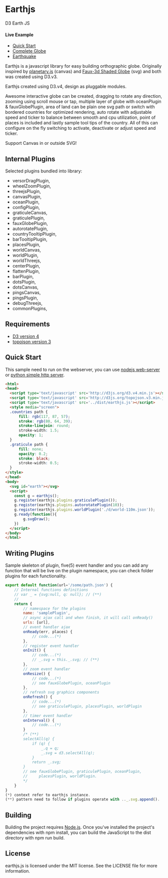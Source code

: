 # Earthjs
D3 Earth JS

#### Live Example
* [Quick Start](http://blockbuilder.org/earthjs/df9abf84c90586cb9e27d5f4b3d21d14)
* [Complete Globe](http://blockbuilder.org/earthjs/562bbae9b4a22f826e40b9ee10445e23)
* [Earthquake](https://earthjs.github.io/)

Earthjs is a javascript library for easy building orthographic globe. Originally inspired by [planetary.js](https://github.com/BinaryMuse/planetary.js) (canvas) and [Faux-3d Shaded Globe](http://bl.ocks.org/dwtkns/4686432) (svg) and both was created using D3.v3.

Earthjs created using D3.v4, design as pluggable modules.

Awesome interactive globe can be created, dragging to rotate any direction, zooming using scroll mouse or tap, multiple layer of globe with oceanPlugin & fauxGlobePlugin, area of land can be plain one svg path or switch with bordered countries for optimized rendering, auto rotate with adjustable speed and ticker to balance between smooth and cpu utilization, point of places is included and lastly sample tool tips of the country. All of this can configure on the fly switching to activate, deactivate or adjust speed and ticker.

Support Canvas in or outside SVG!

## Internal Plugins
Selected plugins bundled into library:

* versorDragPlugin,
* wheelZoomPlugin,
* threejsPlugin,
* canvasPlugin,
* oceanPlugin,
* configPlugin,
* graticuleCanvas,
* graticulePlugin,
* fauxGlobePlugin,
* autorotatePlugin,
* countryTooltipPlugin,
* barTooltipPlugin,
* placesPlugin,
* worldCanvas,
* worldPlugin,
* worldThreejs,
* centerPlugin,
* flattenPlugin,
* barPlugin,
* dotsPlugin,
* dotsCanvas,
* pingsCanvas,
* pingsPlugin,
* debugThreejs,
* commonPlugins,

## Requirements
* [D3 version 4](http://d3js.org/)
* [topojson version 3](https://github.com/topojson/topojson)

## Quick Start
This sample need to run on the webserver, you can use [nodejs web-server](https://www.npmjs.com/package/http-server) or [python simple http server](http://2ality.com/2014/06/simple-http-server.html).
```html
<html>
<head>
  <script type='text/javascript' src='http://d3js.org/d3.v4.min.js'></script>
  <script type='text/javascript' src='http://d3js.org/topojson.v3.min.js'></script>
  <script type='text/javascript' src='../dist/earthjs.js'></script>
  <style media="screen">
  .countries path {
      fill: rgb(117, 87, 57);
      stroke: rgb(80, 64, 39);
      stroke-linejoin: round;
      stroke-width: 1.5;
      opacity: 1;
  }
  .graticule path {
      fill: none;
      opacity: 0.2;
      stroke: black;
      stroke-width: 0.5;
  }
</style>
</head>
<body>
  <svg id="earth"></svg>
  <script>
    const g = earthjs();
    g.register(earthjs.plugins.graticulePlugin());
    g.register(earthjs.plugins.autorotatePlugin(10));
    g.register(earthjs.plugins.worldPlugin('./d/world-110m.json'));
    g.ready(function(){
        g.svgDraw();
    })
  </script>
</body>
</html>
```
## Writing Plugins
Sample skeleton of plugin, five(5) event handler and you can add any function that will be live on the plugin namespace, you can check folder plugins for each functionality.
```javascript
export default function(url='/some/path.json') {
    // Internal functions definitions
    // var _ = {svg:null, q: null}; // (**)
    //
    return {
        // namespace for the plugins
        name: 'samplePlugin',
        // async ajax call and when finish, it will call onReady()
        urls: [url],
        // event handler ajax
        onReady(err, places) {
            // code...(*)
        },
        // register event handler
        onInit() {
            // code...(*)
            // _.svg = this._.svg; // (**)
        },
        // zoom event handler
        onResize() {
            // code...(*)
            // see fauxGlobePlugin, oceanPlugin
        },
        // refresh svg graphics components
        onRefresh() {
            // code...(*)
            // see graticulePlugin, placesPlugin, worldPlugin
        },
        // timer event handler
        onInterval() {
            // code...(*)
        }
        /* (**)
        selectAll(q) {
            if (q) {
                _.q = q;
                _.svg = d3.selectAll(q);
            }
            return _.svg;
        }
        // see fauxGlobePlugin, graticulePlugin, oceanPlugin,
        //     placesPlugin, worldPlugin.
        */
    }
}
(*) context refer to earthjs instance.
(**) pattern need to follow if plugins operate with .._.svg.append().
```

## Building
Building the project requires [Node.js](https://nodejs.org/en/). Once you've installed the project's dependencies with npm install, you can build the JavaScript to the dist directory with npm run build.

## License
earthjs.js is licensed under the MIT license. See the LICENSE file for more information.
